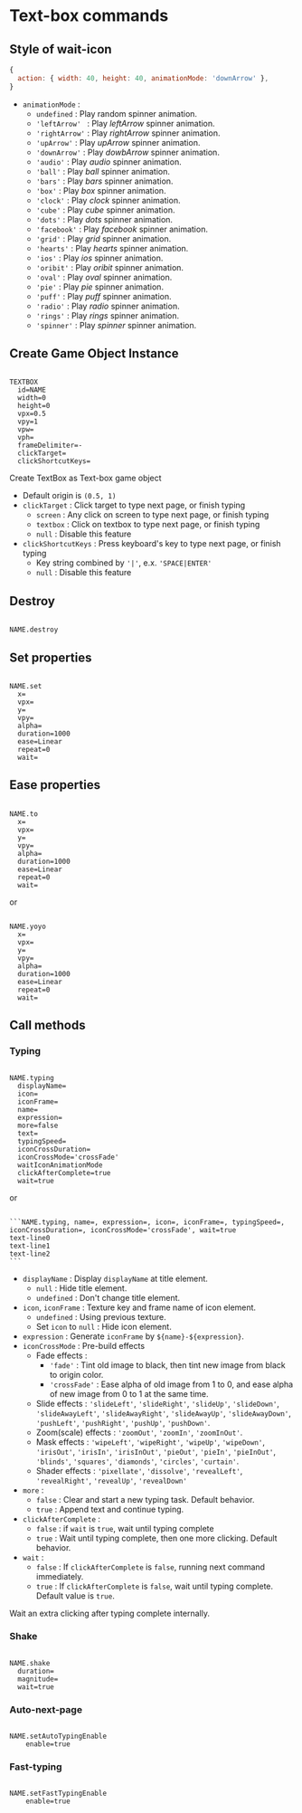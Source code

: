 # Text-box commands

## Style of wait-icon

```javascript
{
  action: { width: 40, height: 40, animationMode: 'downArrow' },
}
```

- `animationMode` :
    - `undefined` : Play random spinner animation.
    - `'leftArrow' ` : Play *leftArrow* spinner animation.
    - `'rightArrow'` : Play *rightArrow* spinner animation.
    - `'upArrow'` : Play *upArrow* spinner animation.
    - `'downArrow'` : Play *dowbArrow* spinner animation.
    - `'audio'` : Play *audio* spinner animation.
    - `'ball'` : Play *ball* spinner animation. 
    - `'bars'` : Play *bars* spinner animation. 
    - `'box'` : Play *box* spinner animation.
    - `'clock'` : Play *clock* spinner animation.
    - `'cube'` : Play *cube* spinner animation.
    - `'dots'` : Play *dots* spinner animation.
    - `'facebook'` : Play *facebook* spinner animation.
    - `'grid'` : Play *grid* spinner animation.
    - `'hearts'` : Play *hearts* spinner animation.
    - `'ios'` : Play *ios* spinner animation.
    - `'oribit'` : Play *oribit* spinner animation. 
    - `'oval'` : Play *oval* spinner animation.
    - `'pie'` : Play *pie* spinner animation.
    - `'puff'` : Play *puff* spinner animation.
    - `'radio'` : Play *radio* spinner animation.
    - `'rings'` : Play *rings* spinner animation.
    - `'spinner'` : Play *spinner* spinner animation.

## Create Game Object Instance

```

TEXTBOX
  id=NAME
  width=0
  height=0  
  vpx=0.5
  vpy=1
  vpw=
  vph=
  frameDelimiter=-
  clickTarget=
  clickShortcutKeys=

```

Create TextBox as Text-box game object

- Default origin is `(0.5, 1)`
- `clickTarget` : Click target to type next page, or finish typing
    - `screen` : Any click on screen to type next page, or finish typing
    - `textbox` : Click on textbox to type next page, or finish typing
    - `null` : Disable this feature
- `clickShortcutKeys` : Press keyboard's key to type next page, or finish typing
    - Key string combined by `'|'`, e.x. `'SPACE|ENTER'`
    - `null` : Disable this feature

## Destroy

```

NAME.destroy

```

## Set properties

```

NAME.set
  x=
  vpx=
  y=
  vpy=
  alpha=
  duration=1000
  ease=Linear
  repeat=0
  wait=

```

## Ease properties

```

NAME.to
  x=
  vpx=
  y=
  vpy=
  alpha=
  duration=1000
  ease=Linear
  repeat=0
  wait=
```

or

```

NAME.yoyo
  x=
  vpx=
  y=
  vpy=
  alpha=
  duration=1000
  ease=Linear
  repeat=0
  wait=

```

## Call methods

### Typing

```

NAME.typing
  displayName=
  icon=
  iconFrame=
  name=
  expression=
  more=false
  text=
  typingSpeed=
  iconCrossDuration=
  iconCrossMode='crossFade'
  waitIconAnimationMode
  clickAfterComplete=true
  wait=true

```

or

~~~

```NAME.typing, name=, expression=, icon=, iconFrame=, typingSpeed=, iconCrossDuration=, iconCrossMode='crossFade', wait=true
text-line0
text-line1
text-line2
```

~~~

- `displayName` : Display `displayName` at title element.
    - `null` : Hide title element.
    - `undefined` : Don't change title element.
- `icon`, `iconFrame` : Texture key and frame name of icon element.
  - `undefined` : Using previous texture.
  - Set `icon` to `null` : Hide icon element.
- `expression` : Generate `iconFrame` by `${name}-${expression}`.
- `iconCrossMode` : Pre-build effects
    - Fade effects : 
        - `'fade'` : Tint old image to black, then tint new image from black to origin color.
        - `'crossFade'` : Ease alpha of old image from 1 to 0, and ease alpha of new image from 0 to 1 at the same time.
    - Slide effects : `'slideLeft'`, `'slideRight'`, `'slideUp'`, `'slideDown'`, 
      `'slideAwayLeft'`, `'slideAwayRight'`, `'slideAwayUp'`, `'slideAwayDown'`, 
      `'pushLeft'`, `'pushRight'`, `'pushUp'`, `'pushDown'`.
    - Zoom(scale) effects : `'zoomOut'`, `'zoomIn'`, `'zoomInOut'`.
    - Mask effects : `'wipeLeft'`, `'wipeRight'`, `'wipeUp'`, `'wipeDown'`,
      `'irisOut'`, `'irisIn'`,  `'irisInOut'`, `'pieOut'`, `'pieIn'`, `'pieInOut'`, 
      `'blinds'`, `'squares'`, `'diamonds'`, `'circles'`, `'curtain'`.
    - Shader effects : `'pixellate'`, `'dissolve'`, 
      `'revealLeft'`, `'revealRight'`, `'revealUp'`, `'revealDown'`
- `more` :
  - `false` : Clear and start a new typing task. Default behavior.
  - `true` : Append text and continue typing.
- `clickAfterComplete` : 
  - `false` : if `wait` is `true`, wait until typing complete
  - `true` : Wait until typing complete, then one more clicking. Default behavior.
- `wait` :
  - `false` : If `clickAfterComplete` is `false`, running next command immediately.
  - `true` : If `clickAfterComplete` is `false`, wait until typing complete. Default value is `true`.

Wait an extra clicking after typing complete internally.

### Shake

```

NAME.shake
  duration=
  magnitude=
  wait=true

```

### Auto-next-page

```

NAME.setAutoTypingEnable
    enable=true

```

### Fast-typing

```

NAME.setFastTypingEnable
    enable=true

```
